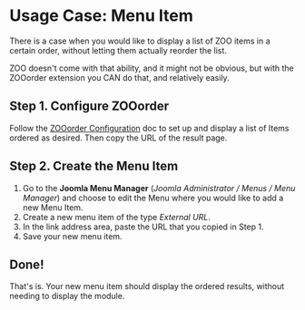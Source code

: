 # Usage Case: Menu Item

There is a case when you would like to display a list of ZOO items in a certain order, without letting them actually reorder the list.

ZOO doesn't come with that ability, and it might not be obvious, but with the ZOOorder extension you CAN do that, and relatively easily.

## Step 1. Configure ZOOorder

Follow the [ZOOorder Configuration](ZOOorder/configuration.md) doc to set up and display a list of Items ordered as desired. Then copy the URL of the result page.

## Step 2. Create the Menu Item

1. Go to the **Joomla Menu Manager** (*Joomla Administrator / Menus / Menu Manager*) and choose to edit the Menu where you would like to add a new Menu Item.
1. Create a new menu item of the type *External URL*.
1. In the link address area, paste the URL that you copied in Step 1.
1. Save your new menu item.

## Done!

That's is. Your new menu item should display the ordered results, without needing to display the module.